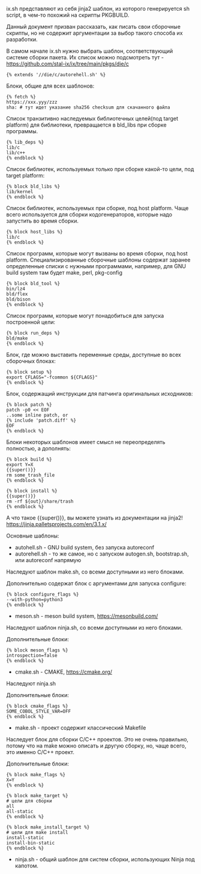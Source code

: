 <!-- {% raw %} -->

ix.sh представляют из себя jinja2 шаблон, из которого генерируется sh script, в чем-то похожий на скрипты PKGBUILD.

Данный документ призван рассказать, как писать свои сборочные скрипты, но не содержит аргументации за выбор такого способа их разработки.

В самом начале ix.sh нужно выбрать шаблон, соответствующий системе сборки пакета. Их список можно подсмотреть тут - https://github.com/stal-ix/ix/tree/main/pkgs/die/c

```shell
{% extends '//die/c/autorehell.sh' %}
```

Блоки, общие для всех шаблонов:

```shell
{% fetch %}
https://xxx.yyy/zzz
sha: # тут идет указание sha256 checksum для скачанного файла
```

Список транзитивно наследуемых библиотечных целей(под target platform) для библиотеки, превращается в bld_libs при сборке программы.
```
{% lib_deps %}
lib/c
lib/c++
{% endblock %}
```

Список библиотек, используемых только при сборке какой-то цели, под target platform:
```shell
{% block bld_libs %}
lib/kernel
{% endblock %}
```

Список библиотек, используемых при сборке, под host platform. Чаще всего используется для сборки кодогенераторов, которые надо запустить во время сборки.
```shell
{% block host_libs %}
lib/c
{% endblock %}
```

Список программ, которые могут вызваны во время сборки, под host platform. Специализированные сборочные шаблоны содержат заранее определенные списки с нужными программами, например, для GNU build system там будет make, perl, pkg-config
```shell
{% block bld_tool %}
bin/lz4
bld/flex
bld/bison
{% endblock %}
```

Список программ, которые могут понадобиться для запуска построенной цели:
```shell
{% block run_deps %}
bld/make
{% endblock %}
```

Блок, где можно выставить переменные среды, доступные во всех сборочных блоках:
```shell
{% block setup %}
export CFLAGS="-fcommon ${CFLAGS}"
{% endblock %}
```

Блок, содержащий инструкции для патчинга оригинальных исходников:
```shell
{% block patch %}
patch -p0 << EOF
..some inline patch, or
{% include 'patch.diff' %}
EOF
{% endblock %}
```

Блоки некоторых шаблонов имеет смысл не переопределять полностью, а дополнять:

```shell
{% block build %}
export Y=X
{{super()}}
rm some_trash_file
{% endblock %}
```

```shell
{% block install %}
{{super()}}
rm -rf ${out}/share/trash
{% endblock %}
```

А что такое {{super()}}, вы можете узнать из документации на jinja2! https://jinja.palletsprojects.com/en/3.1.x/

Основные шаблоны:

* autohell.sh - GNU build system, без запуска autoreconf
* autorehell.sh - то же самое, но с запуском autogen.sh, bootstrap.sh, или autoreconf напрямую

Наследуют шаблон make.sh, со всеми доступными из него блоками.

Дополнительно содержат блок с аргументами для запуска configure:
```shell
{% block configure_flags %}
--with-python=python3
{% endblock %}
```

* meson.sh - meson build system, https://mesonbuild.com/

Наследуют шаблон ninja.sh, со всеми доступными из него блоками.

Дополнительные блоки:

```shell
{% block meson_flags %}
introspection=false
{% endblock %}
```

* cmake.sh - CMAKE, https://cmake.org/

Наследуют ninja.sh

Дополнительные блоки:

```shell
{% block cmake_flags %}
SOME_COBOL_STYLE_VAR=OFF
{% endblock %}
```

* make.sh - проект содержит классический Makefile

Наследует блок для сборки C/C++ проектов. Это не очень правильно, потому что на make можно описать и другую сборку, но, чаще всего, это именно C/C++ проект.

Дополнительные блоки:

```shell
{% block make_flags %}
X=Y
{% endblock %}
```

```shell
{% block make_target %}
# цели для сборки
all
all-static
{% endblock %}
```

<!-- {% endraw %} -->

```shell
{% block make_install_target %}
# цели для make install
install-static
install-bin-static
{% endblock %}
```

* ninja.sh - общий шаблон для систем сборки, использующих Ninja под капотом.
